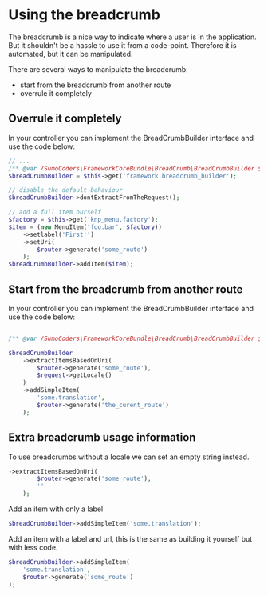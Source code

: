 # Using the breadcrumb

The breadcrumb is a nice way to indicate where a user is in the application. 
But it shouldn't be a hassle to use it from a code-point. Therefore it is 
automated, but it can be manipulated.

There are several ways to manipulate the breadcrumb:

* start from the breadcrumb from another route
* overrule it completely

## Overrule it completely

In your controller you can implement the BreadCrumbBuilder interface and use the code below:

```php
// ...
/** @var /SumoCoders\FrameworkCoreBundle\BreadCrumb\BreadCrumbBuilder $breadCrumbBuilder */
$breadCrumbBuilder = $this->get('framework.breadcrumb_builder');

// disable the default behaviour
$breadCrumbBuilder->dontExtractFromTheRequest();

// add a full item ourself
$factory = $this->get('knp_menu.factory');
$item = (new MenuItem('foo.bar', $factory))
    ->setlabel('First!')
    ->setUri(
        $router->generate('some_route')
    );
$breadCrumbBuilder->addItem($item);
```

## Start from the breadcrumb from another route

In your controller you can implement the BreadCrumbBuilder interface and use the code below:

```php

/** @var /SumoCoders\FrameworkCoreBundle\BreadCrumb\BreadCrumbBuilder $breadCrumbBuilder */

$breadCrumbBuilder
    ->extractItemsBasedOnUri(
        $router->generate('some_route'),
        $request->getLocale()
    )
    ->addSimpleItem(
        'some.translation',
        $router->generate('the_curent_route')
    );
```

## Extra breadcrumb usage information

To use breadcrumbs without a locale we can set an empty string instead.

```php
->extractItemsBasedOnUri(
        $router->generate('some_route'),
        ''
    );
```

Add an item with only a label

```php
$breadCrumbBuilder->addSimpleItem('some.translation');
```

Add an item with a label and url, this is the same as building it yourself but with less code.

```php
$breadCrumbBuilder->addSimpleItem(
    'some.translation',
    $router->generate('some_route')
);
```
